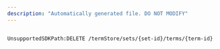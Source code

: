 ```yaml
---
description: "Automatically generated file. DO NOT MODIFY"
---
```


```powershellv2

UnsupportedSDKPath:DELETE /termStore/sets/{set-id}/terms/{term-id}

```